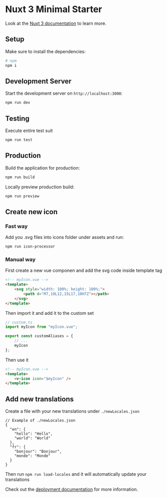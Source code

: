 # Nuxt 3 Minimal Starter

Look at the [Nuxt 3 documentation](https://nuxt.com/docs/getting-started/introduction) to learn more.

## Setup

Make sure to install the dependencies:

```bash
# npm
npm i
```

## Development Server

Start the development server on `http://localhost:3000`:

```bash
npm run dev
```

## Testing

Execute entire test suit

```bash
npm run test
```

## Production

Build the application for production:

```bash
npm run build
```

Locally preview production build:

```bash
npm run preview
```

## Create new icon

### Fast way
Add you .svg files into icons folder under assets and run:
```bash
npm run icon-processor
```

### Manual way
First create a new vue componen and add the svg code inside template tag
``` html
<!-- myIcon.vue -->
<template>
    <svg style="width: 100%; height: 100%;">
        <path d="M7,10L12,15L17,10H7Z"></path>
    </svg>
</template>
```
Then import it and add it to the custom set
``` typescript 
// custom.ts
import myIcon from "myIcon.vue";

export const customAliases = {
    // ...
    myIcon
};
```
Then use it
``` html
<!-- myIcon.vue -->
<template>
    <v-icon icon="$myIcon" />
</template>
```

## Add new translations
Create a file with your new translations under `./newLocales.json`
````
// Example of ./newLocales.json
{
  "en": {
    "hello": "Hello",
    "world": "World"
  },
  "fr": {
    "bonjour": "Bonjour",
    "monde": "Monde"
  }
}
````
Then run `npm run load-locales` and it will automatically update your translations

Check out the [deployment documentation](https://nuxt.com/docs/getting-started/deployment) for more information.
